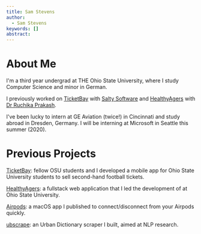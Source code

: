 ```yaml
---
title: Sam Stevens
author:
  - Sam Stevens
keywords: []
abstract:
---
```


# About Me

I'm a third year undergrad at THE Ohio State University, where I study Computer Science and minor in German. 

I previously worked on [TicketBay](/projects/ticketbay) with [Salty Software](https://salty.software) and [HealthyAgers](/projects/healthyagers) with [Dr Ruchika Prakash](https://psychology.osu.edu/people/prakash.30). 

I've been lucky to intern at GE Aviation (twice!) in Cincinnati and study abroad in Dresden, Germany. I will be interning at Microsoft in Seattle this summer (2020). 

# Previous Projects

[TicketBay](/projects/ticketbay): fellow OSU students and I developed a mobile app for Ohio State University students to sell second-hand football tickets.

[HealthyAgers](/projects/healthyagers): a fullstack web application that I led the development of at Ohio State University.

[Airpods](/projects/airpods): a macOS app I published to connect/disconnect from your Airpods quickly.

[ubscrape](/projects/ubscrape): an Urban Dictionary scraper I built, aimed at NLP research.

